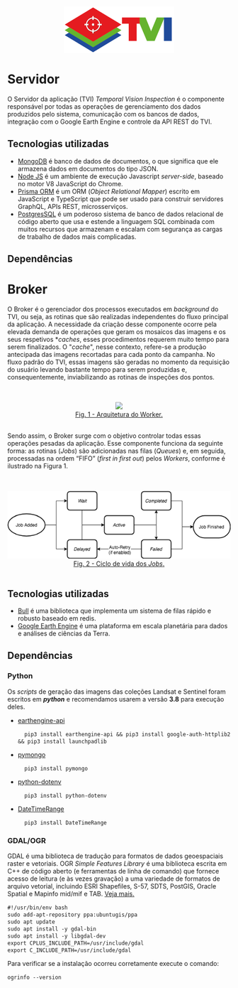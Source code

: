 
<div align="center">
  <br/>
  <img src="https://raw.githubusercontent.com/lapig-ufg/ntvi/main/src/client/src/assets/images/logos/logo_tvi.png" width="250" />
  <br/>
</div>

# Servidor

O Servidor da aplicação (TVI) _Temporal Vision Inspection_ é o componente responsável por todas as operações de gerenciamento dos dados produzidos pelo sistema, comunicação com os bancos de dados, integração com o Google Earth Engine e controle da API REST do TVI.  

## Tecnologias utilizadas


- [MongoDB](https://docs.mongodb.com/drivers/node/current/fundamentals) é banco de dados de documentos, o que significa que ele armazena dados em documentos do tipo JSON.
- [Node JS](https://nodejs.org/en/) é um ambiente de execução Javascript _server-side_, baseado no motor V8 JavaScript do Chrome.
- [Prisma ORM](https://www.prisma.io/) é um ORM (_Object Relational Mapper_) escrito em JavaScript e TypeScript  que pode ser usado para construir servidores GraphQL, APIs REST, microsserviços. 
- [PostgresSQL](https://www.postgresql.org/) é um poderoso sistema de banco de dados relacional de código aberto que usa e estende a linguagem SQL combinada com muitos recursos que armazenam e escalam com segurança as cargas de trabalho de dados mais complicadas.

## Dependências

   
# Broker

O Broker é o gerenciador dos processos executados em _background_ do TVI, ou seja, as rotinas que são realizadas independentes do fluxo principal da aplicação. A necessidade da criação desse componente ocorre pela elevada demanda de operações que geram os mosaicos das imagens e os seus respetivos *_caches_, esses procedimentos requerem muito tempo para serem finalizados. O "_cache_", nesse contexto, refere-se a produção antecipada das imagens recortadas para cada ponto da campanha. No fluxo padrão do TVI, essas imagens são geradas no momento da requisição do usuário levando bastante tempo para serem produzidas e, consequentemente, inviabilizando as rotinas de inspeções dos pontos.

<p align="center">
  <br/>
  <br/>
  <img src="https://miro.medium.com/max/438/1*2ljI2y9V3DyGX07mbD_msQ.png" />
  <br>
  <a  href="https://betterprogramming.pub/using-bull-to-manage-job-queues-in-a-node-js-micro-service-stack-7a6257e64509" target="_blank">Fig. 1 - Arquitetura do Worker. </a>
  <br/>
  <br/>
</p>

Sendo assim, o Broker surge com o objetivo controlar todas essas operações pesadas da aplicação. Esse componente funciona da seguinte forma: as rotinas (_Jobs_) são adicionadas nas filas (_Queues_) e, em seguida, processadas na ordem “FIFO” (_first in first out_) pelos _Workers_, conforme é ilustrado na Figura 1.

<p align="center">
  <br/>
  <br/>
  <img src="https://raw.githubusercontent.com/OptimalBits/bull/develop/docs/job-lifecycle.png" />
  <br>
  <a href="https://github.com/OptimalBits/bull/tree/develop/docs" target="_blank"> Fig. 2 - Ciclo de vida dos <i>Jobs</i>.</a>
  <br/>
  <br/>
</p>

## Tecnologias utilizadas

- [Bull](https://github.com/OptimalBits/bull) é uma biblioteca que implementa um sistema de filas rápido e robusto baseado em redis.
- [Google Earth Engine](https://earthengine.google.com/) é uma plataforma em escala planetária para dados e análises de ciências da Terra.


## Dependências

### Python
Os _scripts_ de geração das imagens das coleções Landsat e Sentinel foram escritos em _**python**_ e recomendamos usarem a versão **3.8** para execução deles.

- [earthengine-api](https://developers.google.com/earth-engine/guides/python_install)
  
        pip3 install earthengine-api && pip3 install google-auth-httplib2 && pip3 install launchpadlib
  
- [pymongo](https://pypi.org/project/pymongo/)
  
        pip3 install pymongo
  
- [python-dotenv](https://pypi.org/project/python-dotenv/)
  
        pip3 install python-dotenv
  
- [DateTimeRange](https://pypi.org/project/DateTimeRange/)
  
        pip3 install DateTimeRange

### GDAL/OGR

GDAL é uma biblioteca de tradução para formatos de dados geoespaciais raster e vetoriais. OGR _Simple Features Library_ é uma biblioteca escrita em C++ de código aberto (e ferramentas de linha de comando) que fornece acesso de leitura (e às vezes gravação) a uma variedade de formatos de arquivo vetorial, incluindo ESRI Shapefiles, S-57, SDTS, PostGIS, Oracle Spatial e Mapinfo mid/mif e TAB. [Veja mais.](https://mothergeo-py.readthedocs.io/en/latest/development/how-to/gdal-ubuntu-pkg.html)

    #!/usr/bin/env bash
    sudo add-apt-repository ppa:ubuntugis/ppa
    sudo apt update
    sudo apt install -y gdal-bin
    sudo apt install -y libgdal-dev
    export CPLUS_INCLUDE_PATH=/usr/include/gdal
    export C_INCLUDE_PATH=/usr/include/gdal


Para verificar se a instalação ocorreu corretamente execute o comando:

    ogrinfo --version


